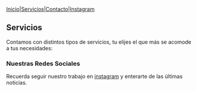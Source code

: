 [Inicio](https://tucasainspecciona.github.io)|[Servicios](#)|[Contacto](https://tucasainspecciona.github.io/nav/contacto.md)|[Instagram](#)

## Servicios
Contamos con distintos tipos de servicios, tu elijes el que más se acomode a tus necesidades:

### Nuestras Redes Sociales

Recuerda seguir nuestro trabajo en [instagram](#) y enterarte de las últimas noticias.
